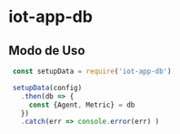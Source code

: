 # iot-app-db

## Modo de Uso

```js
 const setupData = require('iot-app-db')

 setupData(config)
   .then(db => {
     const {Agent, Metric} = db
   })
   .catch(err => console.error(err) )

```